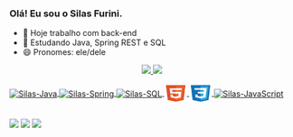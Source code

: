 ### Olá! Eu sou o Silas Furini.

- 🔭 Hoje trabalho com back-end
- 🌱 Estudando Java, Spring REST e SQL
- 😄 Pronomes: ele/dele

<div align="center">
  <a href="https://github.com/SilasFurini">
  <img height="160em" src="https://github-readme-stats.vercel.app/api?username=SilasFurini&show_icons=true&theme=dark&include_all_commits=true&count_private=true"/>
  <img height="160em" src="https://github-readme-stats.vercel.app/api/top-langs/?username=SilasFurini&layout=compact&langs_count=7&theme=dark"/>
</div>
  
  <div style="display: inline_block"><br>
  <img align="center" alt="Silas-Java" height="30" width="40" src="https://cdn.jsdelivr.net/gh/devicons/devicon/icons/java/java-original-wordmark.svg" />
  <img align="center" alt="Silas-Spring" height="30" width="40" src="https://cdn.jsdelivr.net/gh/devicons/devicon/icons/spring/spring-original.svg" />
  <img align="center" alt="Silas-SQL" height="30" width="40" src="https://cdn.jsdelivr.net/gh/devicons/devicon/icons/mysql/mysql-original-wordmark.svg" />
    <img align="center" alt="Silas-HTML" height="30" width="40" src="https://raw.githubusercontent.com/devicons/devicon/master/icons/html5/html5-original.svg">
  <img align="center" alt="Silas-CSS" height="30" width="40" src="https://raw.githubusercontent.com/devicons/devicon/master/icons/css3/css3-original.svg">
  <img align="center" alt="Silas-JavaScript" height="30" width="40" src="https://cdn.jsdelivr.net/gh/devicons/devicon/icons/javascript/javascript-original.svg" />
</div>
  
 ##
  
  <div>
  <a href="https://instagram.com/silasfurini/" target="_blank"><img src="https://img.shields.io/badge/-Instagram-%23E4405F?style=for-the-badge&logo=instagram&logoColor=white" target="_blank"></a>
  <a href = "mailto:silaspsfurini@gmail.com"><img src="https://img.shields.io/badge/-Gmail-%23333?style=for-the-badge&logo=gmail&logoColor=white" target="_blank"></a>
  <a href="https://www.linkedin.com/in/silasfurini/" target="_blank"><img src="https://img.shields.io/badge/-LinkedIn-%230077B5?style=for-the-badge&logo=linkedin&logoColor=white" target="_blank"></a> 
  </div>
